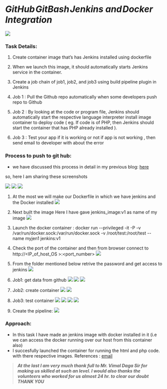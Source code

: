 # ***GitHub GitBash Jenkins and Docker Integration***

![](./Screenshots/front.png)
### Task Details:
1. Create container image that’s has Jenkins installed using dockerfile

2. When we launch this image, it should automatically starts Jenkins service in the container.

3. Create a job chain of job1, job2, and job3 using build pipeline plugin in Jenkins

4. Job 1 : Pull the Github repo automatically when some developers push repo to Github

5. Job 2 : By looking at the code or program file, Jenkins should automatically start the respective language interpreter install image container to deploy code ( eg. If code is of PHP, then Jenkins should start the container that has PHP already installed ).

6. Job 3 : Test your app if it is working or not if app is not working , then send email to developer with about the error

### Process to push to git hub:
* we have discussed this process in detail in my previous blog: [here](https://github.com/Gaurav-2001/MLOps-Task-01)

so, here I am sharing these screenshots

![](./Screenshots/1.png)
![](./Screenshots/2.png)
![](./Screenshots/3.png)

1. At the most we will make our Dockerfile in which we have jenkins and the Docker installed
![](./Screenshots/4.png)

2. Next built the image Here I have gave jenkins_image:v1 as name of my image
![](./Screenshots/5.png)

3. Launch the docker container : docker run --privileged -it -P -v /var/run/docker.sock:/var/run/docker.sock -v /root/test:/root/test --name myjen1 jenkins:v1

4. Check the port of the container and then from browser connect to http://<IP_of_host_OS >:<port_number>
![](./Screenshots/6.png)

5. From the folder mentioned below retrive the password and get access to jenkins
![](./Screenshots/7.png)

6. Job1: get data from github
![](./Screenshots/8.png)
![](./Screenshots/9.png)
![](./Screenshots/10.png)

7. Job2: create container
![](./Screenshots/11.png)
![](./Screenshots/12.png)

8. Job3: test container
![](./Screenshots/13.png)
![](./Screenshots/14.png)
![](./Screenshots/15.png)
![](./Screenshots/16.png)

9. Create the pipeline:
![](./Screenshots/17.png)


### Approach:
* In this task I have made an jenkins image with docker installed in it (i.e we can access the docker running over our host from this container also)
* I succesfully launched the container for running the html and php code. with there respective images.
References : [email]( https://pepipost.com/tutorials/install-and-configure-email-notifications-in-jenkins/)

> ***At the last I am very much thank full to Mr. Vimal Daga Sir for making us skilled at such an level. l would also thanks the volunteers who worked for us almost 24 hr. to clear our doubt THANK YOU***

